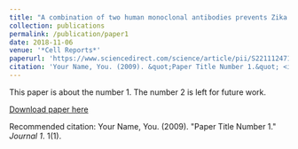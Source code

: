 ```yaml
---
title: "A combination of two human monoclonal antibodies prevents Zika virus escape mutations in non-human primates"
collection: publications
permalink: /publication/paper1
date: 2018-11-06
venue: '*Cell Reports*'
paperurl: 'https://www.sciencedirect.com/science/article/pii/S2211124718316073'
citation: 'Your Name, You. (2009). &quot;Paper Title Number 1.&quot; <i>Journal 1</i>. 1(1).'
---
```

This paper is about the number 1. The number 2 is left for future work.

[Download paper here](http://academicpages.github.io/files/paper1.pdf)

Recommended citation: Your Name, You. (2009). "Paper Title Number 1." <i>Journal 1</i>. 1(1).
